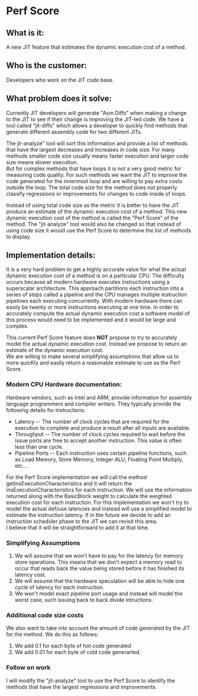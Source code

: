 # Perf Score 

## What is it:
A new JIT feature that estimates the dynamic execution cost of a method.

## Who is the customer:
Developers who work on the JIT code base.

## What problem does it solve:
Currently JIT developers will generate "Asm Diffs" when making a change to the JIT to see if their change is improving the JIT-ted code.
We have a tool called "jit-diffs" which allows a developer to quickly find methods that generate different assembly code for two different JITs.

The jit-analyze" tool will sort this information and provide a list of methods that have the largest decreases and increases in code size.
For many methods smaller code size usually means faster execution and larger code size means slower execution.  
But for complex methods that have loops it is not a very good metric for measuring code quality.
For such methods we want the JIT to improve the code generated for the innermost loop and are willing to pay extra costs outside the loop.
The total code size for the method does not properly classify regressions or improvements for changes to code inside of loops.

Instead of using total code size as the metric it is better to have the JIT produce an estimate of the dynamic execution cost of a method.
This new dynamic execution cost of the method is called the "Perf Score" of the method.
The "jit-analyze" tool would also be changed so that instead of using code size it would use the Perf Score to determine the list of methods to display.

## Implementation details:
It is a very hard problem to get a highly accurate value for what the actual dynamic execution cost of a method is on a particular CPU.
The difficulty occurs because all modern hardware executes instructions using a superscalar architecture.
This approach partitions each instruction into a series of steps called a pipeline and the CPU manages multiple instruction pipelines each executing concurrently.
With modern hardware there can easily be twenty or more instructions executing at one time.
In order to accurately compute the actual dynamic execution cost a software model of this process would need to be implemented and it would be large and complex.

This current Perf Score feature does **NOT** propose to try to accurately model the actual dynamic execution cost.
Instead we propose to return an estimate of the dynamic execution cost.  
We are willing to make several simplifying assumptions that allow us to more quicKly and easily return a reasonable estimate to use as the Perf Score.

### Modern CPU Hardware documentation:
Hardware vendors, such as Intel and ARM,  provide information for assembly language programmers and compiler writers.
They typically provide the following details for instructions:
   - Latency -- The number of clock cycles that are required for the execution to complete and produce a result after all inputs are available.
   - Throughput -- The number of clock cycles required to wait before the issue ports are free to accept another instruction. This value is often less than one cycle.
   - Pipeline Ports -- Each instruction uses certain pipeline functions, such as Load Memory, Store Memory, Integer ALU, Floating Point Multiply, etc...

For the Perf Score implementation we will call the method getInsExecutionCharacteristics and it will return the insExecutionCharacteristics for each instruction.
We will use the information returned along with the BasicBlock weight to calculate the weighted execution cost for each instruction.
For this implementation we won't try to model the actual def/use latencies and instead will use a simplified model to estimate the instruction latency.
If in the future we decide to add an instruction scheduler phase to the JIT we can revisit this area.  
I believe that it will be straightforward to add it at that time.

### Simplifying Assumptions
1. We will assume that we won't have to pay for the latency for memory store operations.  This means that we don't expect a memory read to occur that reads back the value being stored before it has finished its latency cost.
2. We will assume that the hardware speculation will be able to hide one cycle of latency for each instruction.
3. We won't model exact pipeline port usage and instead will model the worst case, such issuing back to back divide intructions.

### Additional code size costs
We also want to take into account the amount of code generated by the JIT for the method.
We do this as follows:

1. We add 0.1 for each byte of hot code generated
2. We add 0.01 for each byte of cold code generarted.

### Follow on work
I will modify the "jit-analyze" tool to use the Perf Score to identify the methods that have the largest regressions and improvements.







